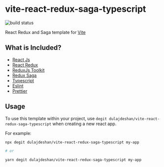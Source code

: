 # vite-react-redux-saga-typescript

![build status](https://img.shields.io/github/workflow/status/dulajdeshan/vite-react-redux-saga-typescript/Run%20Tests/main)

React Redux and Saga template for [Vite](https://vitejs.dev/guide/)

## What is Included?

- [React Js](https://www.npmjs.com/package/react)
- [React Redux](https://www.npmjs.com/package/react-redux)
- [ReduxJs Toolkit](https://www.npmjs.com/package/@reduxjs/toolkit)
- [Redux Saga](https://www.npmjs.com/package/redux-saga)
- [Typescript](https://www.npmjs.com/package/typescript)
- [Eslint](https://www.npmjs.com/package/eslint)
- [Prettier](https://www.npmjs.com/package/prettier)

## Usage

To use this template within your project, use `degit dulajdeshan/vite-react-redux-saga-typescript` when creating a new react app.

For example:

```sh
npx degit dulajdeshan/vite-react-redux-saga-typescript my-app

# or

yarn degit dulajdeshan/vite-react-redux-saga-typescript my-app
```
